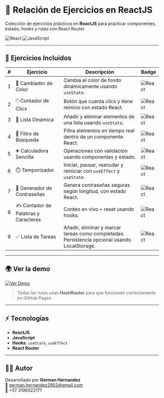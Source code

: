 # 📘 Relación de Ejercicios en ReactJS

Colección de ejercicios prácticos en **ReactJS** para practicar componentes, estado, hooks y rutas con React Router.

![React](https://img.shields.io/badge/React-61DAFB?style=for-the-badge&logo=react&logoColor=white)
![JavaScript](https://img.shields.io/badge/JavaScript-F7DF1E?style=for-the-badge&logo=javascript&logoColor=black)

---

## 🚀 Ejercicios Incluidos

| # | Ejercicio | Descripción | Badge |
|---|-----------|------------|-------|
| 1 | 🎨 Cambiador de Color | Cambia el color de fondo dinámicamente usando `useState`. | ![React](https://img.shields.io/badge/React-61DAFB?style=for-the-badge&logo=react&logoColor=white) |
| 2 | 🖱️ Contador de Clics | Botón que cuenta clics y tiene reinicio con estado React. | ![React](https://img.shields.io/badge/React-61DAFB?style=for-the-badge&logo=react&logoColor=white) |
| 3 | 📝 Lista Dinámica | Añadir y eliminar elementos de una lista usando `useState`. | ![React](https://img.shields.io/badge/React-61DAFB?style=for-the-badge&logo=react&logoColor=white) |
| 4 | 🔎 Filtro de Búsqueda | Filtra elementos en tiempo real dentro de un componente React. | ![React](https://img.shields.io/badge/React-61DAFB?style=for-the-badge&logo=react&logoColor=white) |
| 5 | ➕ Calculadora Sencilla | Operaciones con validación usando componentes y estado. | ![React](https://img.shields.io/badge/React-61DAFB?style=for-the-badge&logo=react&logoColor=white) |
| 6 | ⏱️ Temporizador | Iniciar, pausar, reanudar y reiniciar con `useEffect` y `useState`. | ![React](https://img.shields.io/badge/React-61DAFB?style=for-the-badge&logo=react&logoColor=white) |
| 7 | 🔐 Generador de Contraseñas | Genera contraseñas seguras según longitud, con estado React. | ![React](https://img.shields.io/badge/React-61DAFB?style=for-the-badge&logo=react&logoColor=white) |
| 8 | ✍️ Contador de Palabras y Caracteres | Conteo en vivo + reset usando hooks. | ![React](https://img.shields.io/badge/React-61DAFB?style=for-the-badge&logo=react&logoColor=white) |
| 9 | ✅ Lista de Tareas | Añadir, eliminar y marcar tareas como completadas. Persistencia opcional usando LocalStorage. | ![React](https://img.shields.io/badge/React-61DAFB?style=for-the-badge&logo=react&logoColor=white) |

---

## 🌍 Ver la demo

[![Ver Demo](https://img.shields.io/badge/Ver-Demo-blue?style=for-the-badge)](https://germanhernandez2902.github.io/ejercicios-reactjs/)

> Todas las rutas usan **HashRouter** para que funcionen correctamente en GitHub Pages.

---

## ⚡ Tecnologías

- **ReactJS**  
- **JavaScript**  
- **Hooks**: `useState`, `useEffect`  
- **React Router**  

---

## 👨‍💻 Autor

Desarrollado por **German Hernandez**  
📧 german.hernandez2902@gmail.com  
📱 +57 3196022171

